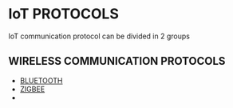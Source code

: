 # IoT PROTOCOLS

IoT communication protocol can be divided in 2 groups

## WIRELESS COMMUNICATION PROTOCOLS

- [BLUETOOTH](BLUETOOTH.md)
- [ZIGBEE](ZIGBEE.md)
- 